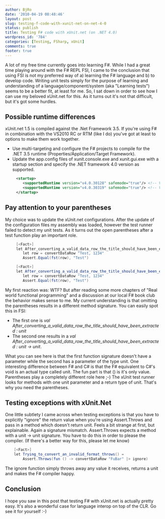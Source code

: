 ```yaml
---
author: BjRo
date: '2010-04-19 08:48:46'
layout: post
slug: testing-f-code-with-xunit-net-on-net-4-0
status: publish
title: Testing F# code with xUnit.net (on .NET 4.0)
wordpress_id: '784'
categories: [Testing, FSharp, xUnit]
comments: true
footer: true
---
```

A lot of my free time currently goes into learning F#. 
While I had a great time playing around with the F# REPL FSI, I came to the conclusion that using FSI is not my 
preferred way of a) learning the F# language and b) to develop code. 
Writing unit tests simply for the purpose of learning and understanding of a language/component/system (aka &quot;Learning tests&quot;) seems to be a better fit, 
at least for me. So, I sat down in order to see how I can use my beloved xUnit.net for this. 
As it turns out it's not that difficult, but it's got some hurdles. 

Possible runtime differences
----------------------------
xUnit.net 1.5 is compiled against the .Net Framework 3.5. If you're using F# in combination with the VS2010 RC or 
RTM (like I do) you've got at least to options to make them work together. 

- Use multi-targeting and configure the F# projects to compile for the .NET 3.5 runtime (Properties/Application/Target Framework). 
- Update the app.config files of xunit.console.exe and xunit.gui.exe with a startup section and specify the .NET framework 4.0 version as supported.

``` xml Update the app config
     <startup>
    	<supportedRuntime version="v4.0.30128" safemode="true"/> <!-- VS2010 RC -->
    	<supportedRuntime version="v4.0.30319" safemode="true"/> <!-- VS2010 RTM -->
     </startup>
```

Pay attention to your parentheses
----------------------------------
My choice was to update the xUnit.net configurations. After the update of the configuration files my assembly was loaded, 
however the test runner failed to detect my unit tests. As it turns out the open parentheses after a test function play an important role.

```csharp
     [<Fact>]
     let After_converting_a_valid_data_row_the_title_should_have_been_extracted = //This compiles, but the test doesn't show up in the test runner.
        let row = convertDataRow "Test, 1234"
        Assert.Equal(fst(row), "Test")

     [<Fact>]
     let After_converting_a_valid_data_row_the_title_should_have_been_extracted() = //This will work fine
        let row = convertDataRow "Test, 1234"
        Assert.Equal(fst(row), "Test")
```

My first reaction was: WTF? But after reading some more chapters of &quot;Real world functional programming&quot; and a discussion at our 
local F# book club the behavior makes sense to me. My current understanding is that omitting the parentheses results in a different method signature. 
You can easily spot this in FSI:

- The first one is *val After_converting_a_valid_data_row_the_title_should_have_been_extracted : unit*
- The second one results in a *val After_converting_a_valid_data_row_the_title_should_have_been_extracted : unit -> unit*. 

What you can see here is that the first function signature doesn't have a parameter while the second has a parameter of the type unit. 
One interesting difference between F# and C# is that the F# equivalent to C#'s void is an actual type called unit. 
The fun part is that () is it's only value. Parentheses play a completely different role here ;-) 
The xUnit test runner looks for methods with one unit parameter and a return type of unit. 
That's why you need the parentheses.

Testing exceptions with xUnit.Net
----------------------------------
One little subtlety I came across when testing exceptions is that you have to explicitly &quot;ignore&quot; the return value 
when you're using Assert.Throws and pass in a method which doesn't return unit. Feels a bit strange at first, but explainable. 
Again a signature mismatch. Assert.Throws expects a method with a unit -> unit signature. 
You have to do this in order to please the compiler. (If there's a better way for this, please let me know) 

``` csharp
    [<Fact>]
    let Trying_to_convert_an_invalid_format_throws() = 
        Assert.Throws(fun () -> convertDataRow "FuBar" |> ignore)
```

The ignore function simply throws away any value it receives, returns a unit and makes the F# compiler happy.

Conclusion
------------------------------
I hope you saw in this post that testing F# with xUnit.net is actually pretty easy. 
It's also a wonderful case for language interop on top of the CLR. Go see it for yourself :-)
